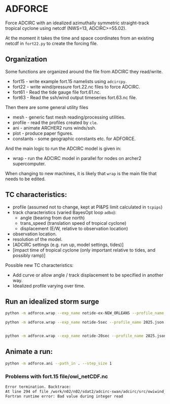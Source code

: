 # ADFORCE

Force ADCIRC with an idealized azimuthally symmetric straight-track tropical cyclone using netcdf (NWS=13, ADCIRC>=55.02).

At the moment it takes the time and space coordinates from an existing netcdf in `fort22.py` to create the forcing file.

## Organization

Some functions are organized around the file from ADCIRC they read/write.

- fort15 - write example fort.15 namelists using `adcircpy`.
- fort22 - write wind/pressure fort.22.nc files to force ADCIRC.
- fort61 - Read the tide gauge file fort.61.nc.
- fort63 - Read the ssh/wind output timeseries fort.63.nc file.

Then there are some general utility files

- mesh - generic fast mesh reading/processing utilities.
- profile - read the profiles created by `cle`.
- ani - animate ARCHER2 runs winds/ssh.
- plot - produce paper figures.
- constants - some geographic constants etc. for ADFORCE.

And the main logic to run the ADCIRC model is given in:

- wrap - run the ADCIRC model in parallel for nodes on archer2 supercomputer.

When changing to new machines, it is likely that `wrap` is the main file that needs to be edited.


## TC characteristics:

  - profile (assumed not to change, kept at PI\&PS limit calculated in `tcpips`)
  - track characteristics (varied BayesOpt loop `adbo`):
    - angle (bearing from due north)
    - trans_speed (translation speed of tropical cyclone)
    - displacement (E/W, relative to observation location)
  - observation location.
  - resolution of the model.
  - [ADCIRC settings (e.g. run up, model settings, tides)]
  - [impact time of tropical cyclone (only important relative to tides, and possibly ramp)]


Possible new TC characteristics:

 - Add curve or allow angle / track displacement to be specified in another way.
 - Idealized profile varying over time.


## Run an idealized storm surge

```bash
python -m adforce.wrap --exp_name notide-ex-NEW_ORLEANS --profile_name 2025.json --stationid 3 --resolution mid-notide

python -m adforce.wrap --exp_name notide-5sec --profile_name 2025.json  --resolution mid-notide


python -m adforce.wrap --exp_name notide-20sec --profile_name 2025.json  --resolution mid-notide
```

## Animate a run:

```bash
python -m adforce.ani --path_in . --step_size 1
```

### Problems with fort.15 file/owi_netCDF.nc

```txt
Error termination. Backtrace:
At line 294 of file /work/n02/n02/sdat2/adcirc-swan/adcirc/src/owiwind_netcdf.F
Fortran runtime error: Bad value during integer read
```

